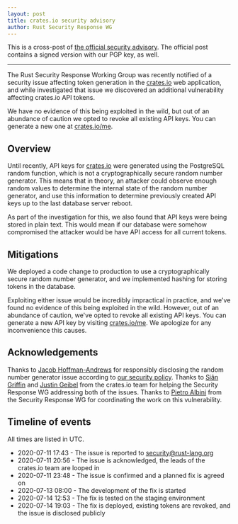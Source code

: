 ```yaml
---
layout: post
title: crates.io security advisory
author: Rust Security Response WG
---
```


This is a cross-post of [the official security advisory][ml]. The official post
contains a signed version with our PGP key, as well.

---

The Rust Security Response Working Group was recently notified of a security
issue affecting token generation in the [crates.io] web application, and while
investigated that issue we discovered an additional vulnerability affecting
crates.io API tokens.

We have no evidence of this being exploited in the wild, but out of an
abundance of caution we opted to revoke all existing API keys. You can generate
a new one at [crates.io/me].

## Overview

Until recently, API keys for [crates.io] were generated using the PostgreSQL
random function, which is not a cryptographically secure random number
generator. This means that in theory, an attacker could observe enough random
values to determine the internal state of the random number generator, and use
this information to determine previously created API keys up to the last
database server reboot.

As part of the investigation for this, we also found that API keys were being
stored in plain text. This would mean if our database were somehow compromised
the attacker would be have API access for all current tokens.

## Mitigations

We deployed a code change to production to use a cryptographically secure
random number generator, and we implemented hashing for storing tokens in the
database.

Exploiting either issue would be incredibly impractical in practice, and we've
found no evidence of this being exploited in the wild. However, out of an
abundance of caution, we've opted to revoke all existing API keys. You can
generate a new API key by visiting [crates.io/me]. We apologize for any
inconvenience this causes.

## Acknowledgements

Thanks to [Jacob Hoffman-Andrews] for responsibly disclosing the random number
generator issue according to [our security policy][policy]. Thanks to [Siân
Griffin] and [Justin Geibel] from the crates.io team for helping the Security
Response WG addressing both of the issues. Thanks to [Pietro Albini] from the
Security Response WG for coordinating the work on this vulnerability.

## Timeline of events

All times are listed in UTC.

- 2020-07-11 17:43 - The issue is reported to [security@rust-lang.org]
- 2020-07-11 20:56 - The issue is acknowledged, the leads of the crates.io team
  are looped in
- 2020-07-11 23:48 - The issue is confirmed and a planned fix is agreed on
- 2020-07-13 08:00 - The development of the fix is started
- 2020-07-14 12:53 - The fix is tested on the staging environment
- 2020-07-14 19:03 - The fix is deployed, existing tokens are revoked, and the
  issue is disclosed publicly

[ml]: https://groups.google.com/forum/?oldui=1#!topic/rustlang-security-announcements/wc5d_Qq35RA
[policy]: https://www.rust-lang.org/policies/security
[security@rust-lang.org]: mailto:security@rust-lang.org
[crates.io]: https://crates.io
[crates.io/me]: https://crates.io/me
[Jacob Hoffman-Andrews]: https://github.com/jsha
[Siân Griffin]: https://github.com/sgrif
[Justin Geibel]: https://github.com/jtgeibel
[Pietro Albini]: https://github.com/pietroalbini

